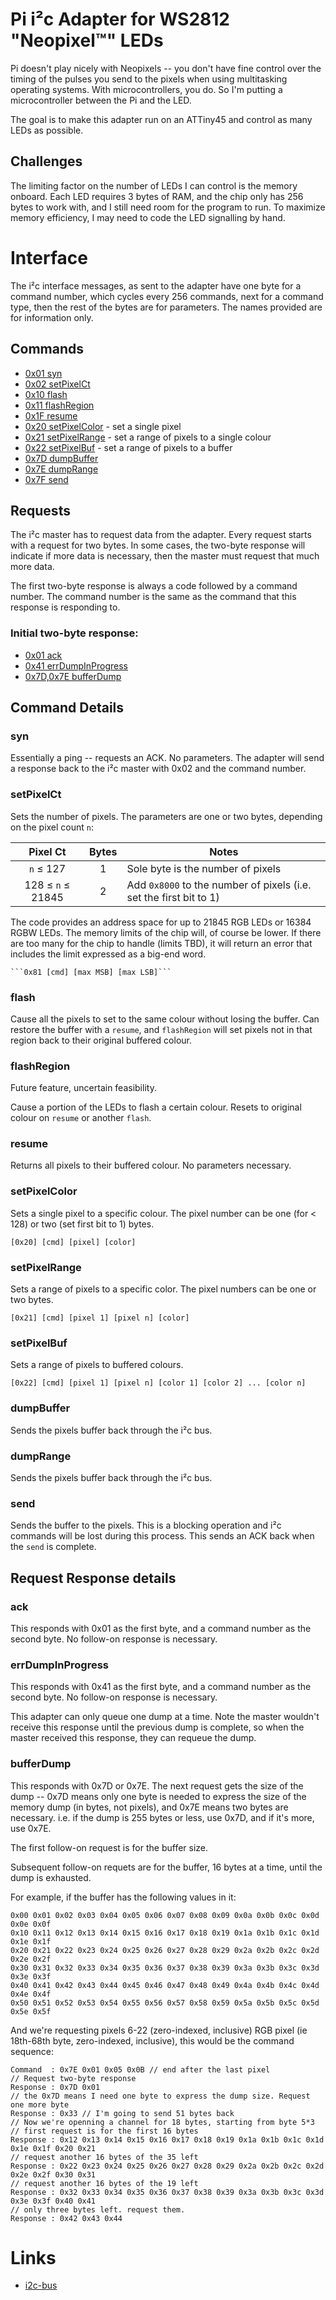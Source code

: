 
# Pi i²c Adapter for WS2812 "Neopixel™" LEDs

Pi doesn't play nicely with Neopixels -- you don't have fine control over the timing of the pulses you send to the pixels when using multitasking operating systems. With microcontrollers, you do. So I'm putting a microcontroller between the Pi and the LED.

The goal is to make this adapter run on an ATTiny45 and control as many LEDs as possible.

## Challenges

The limiting factor on the number of LEDs I can control is the memory onboard. Each LED requires 3 bytes of RAM, and the chip only has 256 bytes to work with, and I still need room for the program to run. To maximize memory efficiency, I may need to code the LED signalling by hand.

# Interface

The i²c interface messages, as sent to the adapter have one byte for a command number, which cycles every 256 commands, next for a command type, then the rest of the bytes are for parameters. The names provided are for information only.

## Commands

- [0x01 syn](#syn)
- [0x02 setPixelCt](#setpixelct)
- [0x10 flash](#flash)
- [0x11 flashRegion](#flashregion)
- [0x1F resume](#resume)
- [0x20 setPixelColor](#setpixelcolor) - set a single pixel
- [0x21 setPixelRange](#setpixelrange) - set a range of pixels to a single colour
- [0x22 setPixelBuf](#setpixelbuf) - set a range of pixels to a buffer
- [0x7D dumpBuffer](#dumpbuffer)
- [0x7E dumpRange](#dumprange)
- [0x7F send](#send)

## Requests

The i²c master has to request data from the adapter. Every request starts with a request for two bytes. In some cases, the two-byte response will indicate if more data is necessary, then the master must request that much more data. 

The first two-byte response is always a code followed by a command number. The command number is the same as the command that this response is responding to.

### Initial two-byte response:

- [0x01 ack](#ack)
- [0x41 errDumpInProgress](#errDumpInProgress)
- [0x7D,0x7E bufferDump](#bufferdump)

## Command Details

### syn

Essentially a ping -- requests an ACK. No parameters. The adapter will send a response back to the i²c master with 0x02 and the command number.

### setPixelCt

Sets the number of pixels. The parameters are one or two bytes, depending on the pixel count `n`:

| Pixel Ct | Bytes | Notes |
|:---:|:---:| --- |
| `n` ≤ 127 | 1 | Sole byte is the number of pixels |
| 128 ≤ `n` ≤ 21845 | 2 | Add `0x8000` to the number of pixels (i.e. set the first bit to 1) | 

The code provides an address space for up to 21845 RGB LEDs or 16384 RGBW LEDs. The memory limits of the chip will, of course be lower. If there are too many for the chip to handle (limits TBD), it will return an error that includes the limit expressed as a big-end word.

	```0x81 [cmd] [max MSB] [max LSB]```

### flash

Cause all the pixels to set to the same colour without losing the buffer. Can restore the buffer with a `resume`, and `flashRegion` will set pixels not in that region back to their original buffered colour.

### flashRegion

Future feature, uncertain feasibility.

Cause a portion of the LEDs to flash a certain colour. Resets to original colour on `resume` or  another `flash`.

### resume

Returns all pixels to their buffered colour. No parameters necessary.

### setPixelColor

Sets a single pixel to a specific colour. The pixel number can be one (for < 128) or two (set first bit to 1) bytes. 

```[0x20] [cmd] [pixel] [color]```

### setPixelRange

Sets a range of pixels to a specific color. The pixel numbers can be one or two bytes.

```[0x21] [cmd] [pixel 1] [pixel n] [color]```

### setPixelBuf

Sets a range of pixels to buffered colours.

```[0x22] [cmd] [pixel 1] [pixel n] [color 1] [color 2] ... [color n]```

### dumpBuffer

Sends the pixels buffer back through the i²c bus.

### dumpRange

Sends the pixels buffer back through the i²c bus.

### send

Sends the buffer to the pixels. This is a blocking operation and i²c commands will be lost during this process. This sends an ACK back when the `send` is complete.

## Request Response details

### ack

This responds with 0x01 as the first byte, and a command number as the second byte. No follow-on response is necessary.

### errDumpInProgress

This responds with 0x41 as the first byte, and a command number as the second byte. No follow-on response is necessary.

This adapter can only queue one dump at a time. Note the master wouldn't receive this response until the previous dump is complete, so when the master received this response, they can requeue the dump.

### bufferDump

This responds with 0x7D or 0x7E. The next request gets the size of the dump -- 0x7D means only one byte is needed to express the size of the memory dump (in bytes, not pixels), and 0x7E means two bytes are necessary. i.e. if the dump is 255 bytes or less, use 0x7D, and if it's more, use 0x7E.

The first follow-on request is for the buffer size.

Subsequent follow-on requets are for the buffer, 16 bytes at a time, until the dump is exhausted.

For example, if the buffer has the following values in it:
	
	0x00 0x01 0x02 0x03 0x04 0x05 0x06 0x07 0x08 0x09 0x0a 0x0b 0x0c 0x0d 0x0e 0x0f
	0x10 0x11 0x12 0x13 0x14 0x15 0x16 0x17 0x18 0x19 0x1a 0x1b 0x1c 0x1d 0x1e 0x1f
	0x20 0x21 0x22 0x23 0x24 0x25 0x26 0x27 0x28 0x29 0x2a 0x2b 0x2c 0x2d 0x2e 0x2f
	0x30 0x31 0x32 0x33 0x34 0x35 0x36 0x37 0x38 0x39 0x3a 0x3b 0x3c 0x3d 0x3e 0x3f
	0x40 0x41 0x42 0x43 0x44 0x45 0x46 0x47 0x48 0x49 0x4a 0x4b 0x4c 0x4d 0x4e 0x4f
	0x50 0x51 0x52 0x53 0x54 0x55 0x56 0x57 0x58 0x59 0x5a 0x5b 0x5c 0x5d 0x5e 0x5f

And we're requesting pixels 6-22 (zero-indexed, inclusive) RGB pixel (ie 18th-68th byte, zero-indexed, inclusive), this would be the command sequence:

	Command  : 0x7E 0x01 0x05 0x0B // end after the last pixel
	// Request two-byte response
	Response : 0x7D 0x01
	// the 0x7D means I need one byte to express the dump size. Request one more byte
	Response : 0x33 // I'm going to send 51 bytes back
	// Now we're openning a channel for 18 bytes, starting from byte 5*3
	// first request is for the first 16 bytes
	Response : 0x12 0x13 0x14 0x15 0x16 0x17 0x18 0x19 0x1a 0x1b 0x1c 0x1d 0x1e 0x1f 0x20 0x21 
	// request another 16 bytes of the 35 left
	Response : 0x22 0x23 0x24 0x25 0x26 0x27 0x28 0x29 0x2a 0x2b 0x2c 0x2d 0x2e 0x2f 0x30 0x31
	// request another 16 bytes of the 19 left
	Response : 0x32 0x33 0x34 0x35 0x36 0x37 0x38 0x39 0x3a 0x3b 0x3c 0x3d 0x3e 0x3f 0x40 0x41
	// only three bytes left. request them.
	Response : 0x42 0x43 0x44

# Links

- [i2c-bus](https://github.com/fivdi/i2c-bus)

